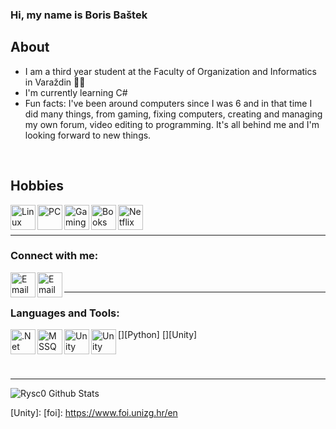 ### Hi, my name is Boris Baštek

## About
- I am a third year student at the Faculty of Organization and Informatics in Varaždin 👨‍🎓
- I'm currently learning C# 
- Fun facts: I've been around computers since I was 6 and in that time I did many things, from gaming, fixing computers, creating and managing my own forum, video editing to programming. It's all behind me and I'm looking forward to new things.   
<br />

## Hobbies
<img align="left" alt="Linux" width="40px" src="https://cdn.iconscout.com/icon/free/png-512/linux-17-570099.png"/>
<img align="left" alt="PC" width="40px" src="https://cdn.icon-icons.com/icons2/1367/PNG/512/32officeicons-31_89708.png"/>
<img align="left" alt="Gaming" width="40px" src="https://images.vexels.com/media/users/3/127792/isolated/preview/19ed433991134a2ad4fcf6bad060c7a6-gaming-joystick-icon-by-vexels.png"/>
<img align="left" alt="Books" width="40px" src="https://image.flaticon.com/icons/svg/183/183334.svg"/>
<img align="left" alt="Netflix" width="40px" src="https://clipground.com/images/netflix-app-icon-clipart-9.jpg"/>


<br />
<br />

---

### Connect with me:
[<img align="left" alt="Email" width="40px" src="https://encrypted-tbn0.gstatic.com/images?q=tbn:ANd9GcT4b6ReRuXbjvhB06vVFhcH3DdEbABaJGdVXA&usqp=CAU"/>][email]
[<img align="left" alt="Email" width="40px" src="https://clipartart.com/images/discord-icon-clipart-5.jpg"/>][discord]
<br />

---

### Languages and Tools:

[<img align="left" alt=".Net" width="40px" src="https://cdn.iconscout.com/icon/free/png-512/microsoft-dot-net-1-1175179.png"/>][.net]
[<img align="left" alt="MSSQL" width="40px" src="https://banner2.cleanpng.com/20180615/jyr/kisspng-microsoft-sql-server-computer-servers-database-blendo-5b23ceeb160271.1655654715290733870902.jpg"/>][MSSQL]
[<img align="left" alt="Unity" width="40px" src="https://logos-download.com/wp-content/uploads/2016/10/Python_logo_icon.png"/>][Python]
[<img align="left" alt="Unity" width="40px" src="https://cdn4.iconfinder.com/data/icons/logos-brands-5/24/unity-512.png"/>][Unity]



<br />
<br />

---
<img align="left" alt="Rysc0 Github Stats" src="https://github-readme-stats.vercel.app/api?username=dlanger96&show_icons=true&hide_border=true&count_private=true&theme=onedark" />


<br />




[email]: boris.bastek@gmail.com
[discord]: Rysco#0866
[.net]: https://github.com/Rysc0/Ljekarna-Desktop-APP
[MSSQL]: https://github.com/Rysc0/Ljekarna-Desktop-APP
[Unity]: 
[foi]: https://www.foi.unizg.hr/en
